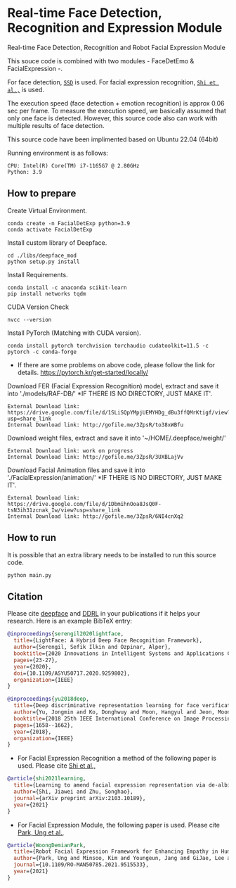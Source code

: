 # Real-time Face Detection, Recognition and Expression Module
Real-time Face Detection, Recognition and Robot Facial Expression Module

This souce code is combined with two modules - FaceDetEmo & FacialExpression -.

For face detection, [`SSD`](https://sefiks.com/2020/08/25/deep-face-detection-with-opencv-in-python/) is used.
For facial expression recognition, [`Shi et al.,`](https://arxiv.org/abs/2103.10189) is used.

The execution speed (face detection + emotion recognition) is approx 0.06 sec per frame. To measure the execution speed, we basically assumed that only one face is detected. However, this source code also can work with multiple results of face detection.

This source code have been implimented based on Ubuntu 22.04 (64bit)


Running environment is as follows:
```
CPU: Intel(R) Core(TM) i7-1165G7 @ 2.80GHz
Python: 3.9
```

## How to prepare
Create Virtual Environment.
```
conda create -n FacialDetExp python=3.9
conda activate FacialDetExp
```

Install custom library of Deepface.
```
cd ./libs/deepface_mod
python setup.py install
```

Install Requirements.
```
conda install -c anaconda scikit-learn
pip install networks tqdm
```

CUDA Version Check
```
nvcc --version
```

Install PyTorch (Matching with CUDA version).
```
conda install pytorch torchvision torchaudio cudatoolkit=11.5 -c pytorch -c conda-forge
```
* If there are some problems on above code, please follow the link for details.
https://pytorch.kr/get-started/locally/

Download FER (Facial Expression Recognition) model, extract and save it into './models/RAF-DB/'
*IF THERE IS NO DIRECTORY, JUST MAKE IT'.
```
External Download link: https://drive.google.com/file/d/1SLiSQpYMpjUEMYHDg_dBu3ffQMrKtigf/view?usp=share_link
Internal Download link: http://gofile.me/3ZpsR/to38xWBfu
```

Download weight files, extract and save it into '~/HOME/.deepface/weight/'
```
External Download link: work on progress
Internal Download link: http://gofile.me/3ZpsR/3UXBLajVv
```

Download Facial Animation files and save it into './FacialExpression/animation/'
*IF THERE IS NO DIRECTORY, JUST MAKE IT'.
```
External Download link: https://drive.google.com/file/d/1DbmihnOoa8JsQ0F-tsN3ih31zcnak_Iw/view?usp=share_link
Internal Download link: http://gofile.me/3ZpsR/6NI4cnXq2
```

## How to run
It is possible that an extra library needs to be installed to run this source code.
```
python main.py
```

## Citation

Please cite [deepface](https://ieeexplore.ieee.org/document/9259802) and [DDRL](https://ieeexplore.ieee.org/abstract/document/8451494) in your publications if it helps your research. Here is an example BibTeX entry:

```BibTeX
@inproceedings{serengil2020lightface,
  title={LightFace: A Hybrid Deep Face Recognition Framework},
  author={Serengil, Sefik Ilkin and Ozpinar, Alper},
  booktitle={2020 Innovations in Intelligent Systems and Applications Conference (ASYU)},
  pages={23-27},
  year={2020},
  doi={10.1109/ASYU50717.2020.9259802},
  organization={IEEE}
}
```

```BibTeX
@inproceedings{yu2018deep,
  title={Deep discriminative representation learning for face verification and person re-identification on unconstrained condition},
  author={Yu, Jongmin and Ko, Donghwuy and Moon, Hangyul and Jeon, Moongu},
  booktitle={2018 25th IEEE International Conference on Image Processing (ICIP)},
  pages={1658--1662},
  year={2018},
  organization={IEEE}
}
```
* For Facial Expression Recognition a method of the following paper is used.
Please cite [Shi et al.,](https://arxiv.org/abs/2103.10189) 
```BibTeX
@article{shi2021learning,
  title={Learning to amend facial expression representation via de-albino and affinity},
  author={Shi, Jiawei and Zhu, Songhao},
  journal={arXiv preprint arXiv:2103.10189},
  year={2021}
}
```

* For Facial Expression Module, the following paper is used.
Please cite [Park, Ung et al.,](https://ieeexplore.ieee.org/document/9515533) 
```BibTeX
@article{WoongDemianPark,
  title={Robot Facial Expression Framework for Enhancing Empathy in Human-Robot Interaction},
  author={Park, Ung and Minsoo, Kim and Youngeun, Jang and GiJae, Lee and KangGeon, Kim and Ig-Jae, Kim and Jongsuk, Choi},
  journal={10.1109/RO-MAN50785.2021.9515533},
  year={2021}
}
```
